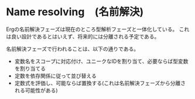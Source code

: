 # Name resolving　(名前解決)

Ergの名前解決フェーズは現在のところ型解析フェーズと一体化している。
これは良い設計であるとはいえず、将来的には分離される予定である。

名前解決フェーズで行われることは、以下の通りである。

* 変数名をスコープに対応付け、ユニークなIDを割り当て、必要ならば型変数を割り当てる
* 定数を依存関係に従って並び替える
* 定数式を評価し、可能ならば置換する(これは名前解決フェーズから分離される可能性がある)
